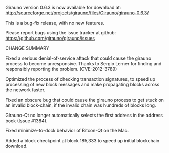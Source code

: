 Girauno version 0.6.3 is now available for download at:
  http://sourceforge.net/projects/girauno/files/Girauno/girauno-0.6.3/

This is a bug-fix release, with no new features.

Please report bugs using the issue tracker at github:
  https://github.com/girauno/girauno/issues

CHANGE SUMMARY

Fixed a serious denial-of-service attack that could cause the
girauno process to become unresponsive. Thanks to Sergio Lerner
for finding and responsibly reporting the problem. (CVE-2012-3789)

Optimized the process of checking transaction signatures, to
speed up processing of new block messages and make propagating
blocks across the network faster.

Fixed an obscure bug that could cause the girauno process to get
stuck on an invalid block-chain, if the invalid chain was
hundreds of blocks long.

Girauno-Qt no longer automatically selects the first address
in the address book (Issue #1384).

Fixed minimize-to-dock behavior of Bitcon-Qt on the Mac.

Added a block checkpoint at block 185,333 to speed up initial
blockchain download.
